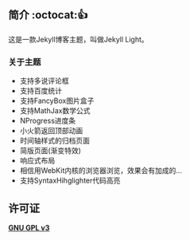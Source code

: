 ## 简介 :octocat::thumbsup:

这是一款Jekyll博客主题，叫做Jekyll Light。


### 关于主题
* 支持多说评论框
* 支持百度统计
* 支持FancyBox图片盒子
* 支持MathJax数学公式
* NProgress进度条
* 小火箭返回顶部动画
* 时间轴样式的归档页面
* 简版页面(渐变特效)
* 响应式布局
* 相信用WebKit内核的浏览器浏览，效果会有加成的...
* 支持SyntaxHihglighter代码高亮

## 许可证

[**GNU GPL v3**](http://www.gnu.org/licenses/gpl-3.0.html)
